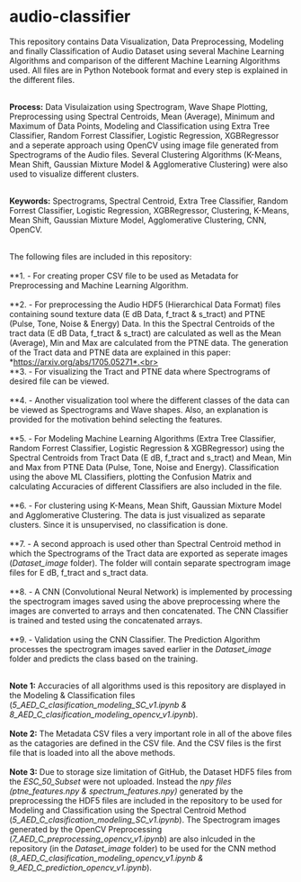 # audio-classifier

This repository contains Data Visualization, Data Preprocessing, Modeling and finally Classification of Audio Dataset using several Machine Learning Algorithms and comparison of the different Machine Learning Algorithms used. All files are in Python Notebook format and every step is explained in the different files.<br><br>

**Process:** Data Visulaization using Spectrogram, Wave Shape Plotting, Preprocessing using Spectral Centroids, Mean (Average), Minimum and Maximum of Data Points, Modeling and Classification using Extra Tree Classifier, Random Forrest Classifier, Logistic Regression, XGBRegressor and a seperate approach using OpenCV using image file generated from Spectrograms of the Audio files. Several Clustering Algorithms (K-Means, Mean Shift, Gaussian Mixture Model & Agglomerative Clustering) were also used to visualize different clusters.<br><br>

**Keywords:** Spectrograms, Spectral Centroid, Extra Tree Classifier, Random Forrest Classifier, Logistic Regression, XGBRegressor, Clustering, K-Means, Mean Shift, Gaussian Mixture Model, Agglomerative Clustering, CNN, OpenCV.<br><br>

The following files are included in this repository:<br><br>
    **1. - For creating proper CSV file to be used as Metadata for Preprocessing and Machine Learning Algorithm.<br><br>
    **2. - For preprocessing the Audio HDF5 (Hierarchical Data Format) files containing sound texture data (E dB Data, f_tract & s_tract) and PTNE (Pulse, Tone, Noise & Energy) Data. In this the Spectral Centroids of the tract data (E dB Data, f_tract & s_tract) are calculated as well as the Mean (Average), Min and Max are calculated from the PTNE data. The generation of the Tract data and PTNE data are explained in this paper: *https://arxiv.org/abs/1705.05271*.<br><br>
    **3. - For visualizing the Tract and PTNE data where Spectrograms of desired file can be viewed.<br><br>
    **4. - Another visualization tool where the different classes of the data can be viewed as Spectrograms and Wave shapes. Also, an explanation is provided for the motivation behind selecting the features.<br><br>
    **5. - For Modeling Machine Learning Algorithms (Extra Tree Classifier, Random Forrest Classifier, Logistic Regression & XGBRegressor) using the Spectral Centroids from Tract Data (E dB, f_tract and s_tract) and Mean, Min and Max from PTNE Data (Pulse, Tone, Noise and Energy). Classification using the above ML Classifiers, plotting the Confusion Matrix and calculating Accuracies of different Classifiers are also included in the file.<br><br>
    **6. - For clustering using K-Means, Mean Shift, Gaussian Mixture Model and Agglomerative Clustering. The data is just visualized as separate clusters. Since it is unsupervised, no classification is done.<br><br>
    **7. - A second approach is used other than Spectral Centroid method in which the Spectrograms of the Tract data are exported as seperate images (*Dataset_image* folder). The folder will contain separate spectrogram image files for E dB, f_tract and s_tract data.<br><br>
    **8. - A CNN (Convolutional Neural Network) is implemented by processing the spectrogram images saved using the above preprocessing where the images are converted to arrays and then concatenated. The CNN Classifier is trained and tested using the concatenated arrays.<br><br>
    **9. - Validation using the CNN Classifier. The Prediction Algorithm processes the spectrogram images saved earlier in the *Dataset_image* folder and predicts the class based on the training.<br><br>
    
**Note 1:** Accuracies of all algorithms used is this repository are displayed in the Modeling & Classification files (*5_AED_C_clasification_modeling_SC_v1.ipynb & 8_AED_C_clasification_modeling_opencv_v1.ipynb*).<br><br>
**Note 2:** The Metadata CSV files a very important role in all of the above files as the catagories are defined in the CSV file. And the CSV files is the first file that is loaded into all the above methods.<br><br>
**Note 3:** Due to storage size limitation of GitHub, the Dataset HDF5 files from the *ESC_50_Subset* were not uploaded. Instead the *npy files (ptne_features.npy & spectrum_features.npy)* generated by the preprocessing the HDF5 files are included in the repository to be used for Modeling and Classification using the Spectral Centroid Method (*5_AED_C_clasification_modeling_SC_v1.ipynb*). The Spectrogram images generated by the OpenCV Preprocessing (*7_AED_C_preprocessing_opencv_v1.ipynb*) are also inlcuded in the repository (in the *Dataset_image* folder) to be used for the CNN method (*8_AED_C_clasification_modeling_opencv_v1.ipynb & 9_AED_C_prediction_opencv_v1.ipynb*).

